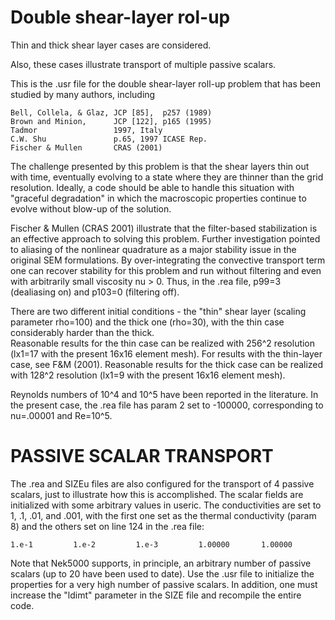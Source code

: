 # Double shear-layer rol-up

Thin and thick shear layer cases are considered.

Also, these cases illustrate transport of multiple passive scalars.

This is the .usr file for the double shear-layer roll-up problem
that has been studied by many authors, including

    Bell, Collela, & Glaz, JCP [85],  p257 (1989)
    Brown and Minion,      JCP [122], p165 (1995)
    Tadmor                 1997, Italy
    C.W. Shu               p.65, 1997 ICASE Rep.
    Fischer & Mullen       CRAS (2001)

The challenge presented by this problem is that the shear
layers thin out with time, eventually evolving to a state
where they are thinner than the grid resolution.  Ideally,
a code should be able to handle this situation with "graceful
degradation" in which the macroscopic properties continue to
evolve without blow-up of the solution.

Fischer & Mullen (CRAS 2001) illustrate that the filter-based
stabilization is an effective approach to solving this problem.
Further investigation pointed to aliasing of the nonlinear
quadrature as a major stability issue in the original SEM
formulations.   By over-integrating the convective transport
term one can recover stability for this problem and run without
filtering and even with arbitrarily small viscosity nu > 0.
Thus, in the .rea file, p99=3 (dealiasing on) and p103=0
(filtering off).

There are two different initial conditions - the "thin" shear
layer (scaling parameter rho=100) and the thick one (rho=30),
with the thin case considerably harder than the thick.  
Reasonable results for the thin case can be realized 
with 256^2 resolution (lx1=17 with the present 16x16 element mesh).
For results with the thin-layer case, see F&M (2001).
Reasonable results for the thick case can be realized 
with 128^2 resolution (lx1=9 with the present 16x16 element mesh).

Reynolds numbers of 10^4 and 10^5 have been reported in the
literature.  In the present case, the .rea file has param 2
set to -100000, corresponding to nu=.00001 and Re=10^5.

# PASSIVE SCALAR TRANSPORT

The .rea and SIZEu files are also configured for the transport
of 4 passive scalars, just to illustrate how this is accomplished.
The scalar fields are initialized with some arbitrary values in
useric.  The conductivities are set to 1, .1, .01, and .001,
with the first one set as the thermal conductivity (param 8)
and the others set on line 124 in the .rea file:

	1.e-1         1.e-2         1.e-3         1.00000       1.00000    

Note that Nek5000 supports, in principle, an arbitrary number
of passive scalars (up to 20 have been used to date).   Use 
the .usr file to initialize the properties for a very high 
number of passive scalars.  In addition, one must increase 
the "ldimt" parameter in the SIZE file and recompile the 
entire code.
